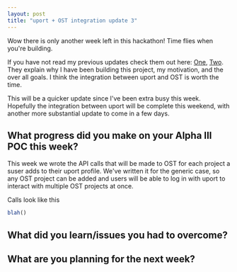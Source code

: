 ```yaml
---
layout: post
title: "uport + OST integration update 3"
---
```


Wow there is only another week left in this hackathon!  Time flies when you're building.

If you have not read my previous updates check them out here: [One](http://josephschiarizzi.com/2018/07/Own-your-own-identity-plus-OST/), [Two](http://josephschiarizzi.com/2018/07/ost-uport-50-percent/).  They explain why I have been building this project, my motivation, and the over all goals.  I think the integration between uport and OST is worth the time.

This will be a quicker update since I've been extra busy this week.  Hopefully the integration between uport will be complete this weekend, with another more substantial update to come in a few days.

## What progress did you make on your Alpha III POC this week?
This week we wrote the API calls that will be made to OST for each project a suser adds to their uport profile. We've written it for the generic case, so any OST project can be added and users will be able to log in with uport to interact with multiple OST projects at once.

Calls look like this

~~~javascript
blah()
~~~

## What did you learn/issues you had to overcome?

## What are you planning for the next week?
